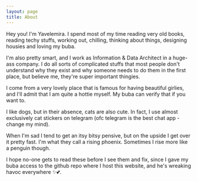 ```yaml
---
layout: page
title: About
---
```


Hey you! I'm Yavelemira. I spend most of my time reading very old books, reading techy stuffs, working out, chilling, thinking about things, designing housies and loving my buba.

I'm also pretty smart, and I work as Information & Data Architect in a huge-ass company. I do all sorts of complicated stuffs that most people don't understand why they exist and why someone needs to do them in the first place, but believe me, they're super important thingies.

I come from a very lovely place that is famous for having beautiful girlies, and I'll admit that I am quite a hottie myself. My buba can verify that if you want to.

I like dogs, but in their absence, cats are also cute. In fact, I use almost exclusively cat stickers on telegram (ofc telegram is the best chat app - change my mind).

When I'm sad I tend to get an itsy bitsy pensive, but on the upside I get over it pretty fast. I'm what they call a rising phoenix. Sometimes I rise more like a penguin though.

I hope no-one gets to read these before I see them and fix, since I gave my buba access to the github repo where I host this website, and he's wreaking havoc everywhere ✨💕.
